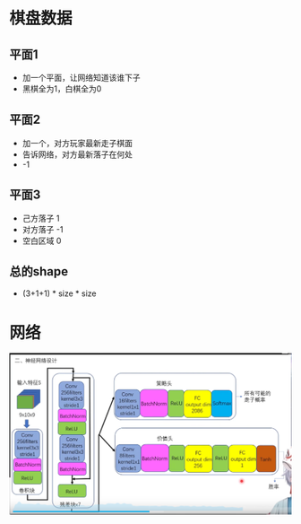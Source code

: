 # 棋盘数据

## 平面1

- 加一个平面，让网络知道该谁下子
- 黑棋全为1，白棋全为0

## 平面2

- 加一个，对方玩家最新走子棋面
- 告诉网络，对方最新落子在何处
- -1

## 平面3

- 己方落子 1
- 对方落子 -1
- 空白区域 0

## 总的shape

- (3+1+1) * size * size

# 网络

![网络.png](../img/%E7%BD%91%E7%BB%9C.png)